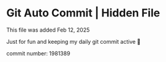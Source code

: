 # Git Auto Commit | Hidden File

This file was added Feb 12, 2025

Just for fun and keeping my daily git commit active 🤪

commit number: 1981389
